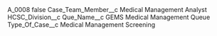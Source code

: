 <?xml version="1.0" encoding="UTF-8"?>
<CustomMetadata xmlns="http://soap.sforce.com/2006/04/metadata" xmlns:xsi="http://www.w3.org/2001/XMLSchema-instance" xmlns:xsd="http://www.w3.org/2001/XMLSchema">
    <label>A_0008</label>
    <protected>false</protected>
    <values>
        <field>Case_Team_Member__c</field>
        <value xsi:type="xsd:string">Medical Management Analyst</value>
    </values>
    <values>
        <field>HCSC_Division__c</field>
        <value xsi:nil="true"/>
    </values>
    <values>
        <field>Que_Name__c</field>
        <value xsi:type="xsd:string">GEMS Medical Management Queue</value>
    </values>
    <values>
        <field>Type_Of_Case__c</field>
        <value xsi:type="xsd:string">Medical Management Screening</value>
    </values>
</CustomMetadata>
